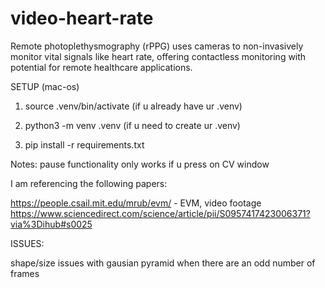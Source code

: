 # video-heart-rate

Remote photoplethysmography (rPPG) uses cameras to non-invasively monitor vital signals like heart rate, offering contactless monitoring with potential for remote healthcare applications.


SETUP (mac-os)

1. source .venv/bin/activate (if u already have ur .venv)
1. python3 -m venv .venv (if u need to create ur .venv)

2. pip install -r requirements.txt


Notes:
pause functionality only works if u press on CV window

I am referencing the following papers:

https://people.csail.mit.edu/mrub/evm/ - EVM, video footage
https://www.sciencedirect.com/science/article/pii/S0957417423006371?via%3Dihub#s0025 


ISSUES:

shape/size issues with gausian pyramid when there are an odd number of frames
